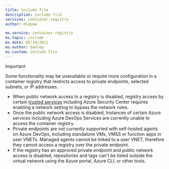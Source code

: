 ```yaml
---
title: include file
description: include file
services: container-registry
author: dlepow

ms.service: container-registry
ms.topic: include
ms.date: 05/19/2021
ms.author: danlep
ms.custom: include file
---
```


> [!IMPORTANT]
> Some functionality may be unavailable or require more configuration in a container registry that restricts access to private endpoints, selected subnets, or IP addresses.
>
> * When public network access to a registry is disabled, registry access by certain [trusted services](../articles/container-registry/allow-access-trusted-services.md) including Azure Security Center requires enabling a network setting to bypass the network rules.
> * Once the public network access is disabled, Instances of certain Azure services including Azure DevOps Services are currently unable to access the container registry. 
> * Private endpoints are not currently supported with self-hosted agents on Azure DevOps, including standalone VMs, VMSS or function apps in user VNETs. Managed agents cannot be linked to a user VNET, therefore they cannot access a registry over the private endpoint.  
> * If the registry has an approved private endpoint and public network access is disabled, repositories and tags can't be listed outside the virtual network using the Azure portal, Azure CLI, or other tools.
